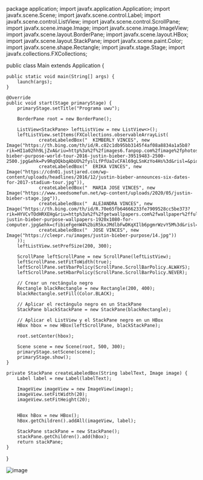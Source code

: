 package application;
import javafx.application.Application;
import javafx.scene.Scene;
import javafx.scene.control.Label;
import javafx.scene.control.ListView;
import javafx.scene.control.ScrollPane;
import javafx.scene.image.Image;
import javafx.scene.image.ImageView;
import javafx.scene.layout.BorderPane;
import javafx.scene.layout.HBox;
import javafx.scene.layout.StackPane;
import javafx.scene.paint.Color;
import javafx.scene.shape.Rectangle;
import javafx.stage.Stage;
import javafx.collections.FXCollections;

public class Main extends Application {

    public static void main(String[] args) {
        launch(args);
    }

    @Override
    public void start(Stage primaryStage) {
        primaryStage.setTitle("Programa uwu");

        BorderPane root = new BorderPane();

        ListView<StackPane> leftListView = new ListView<>();
        leftListView.setItems(FXCollections.observableArrayList(
                createLabeledBox("  KIMBERLY VINCES", new Image("https://th.bing.com/th/id/R.c82c1db95bb3145f4af08a8834a1a5b8?rik=HI1a02hh9LjZvA&riu=http%3a%2f%2fimages6.fanpop.com%2fimage%2fphotos%2f39500000%2fjustin-bieber-purpose-world-tour-2016-justin-bieber-39519483-2500-2500.jpg&ehk=Pv9RqOQkbqAbUO%2fyslLfPfUaIvCFAl69gLSnKzYo4Hs%3d&risl=&pid=ImgRaw&r=0")),
                createLabeledBox("  ERIKA VINCES", new Image("https://cdn01.justjared.com/wp-content/uploads/headlines/2016/12/justin-bieber-announces-six-dates-for-2017-stadium-tour.jpg")),
                createLabeledBox("  MARIA JOSE VINCES", new Image("https://www.needsomefun.net/wp-content/uploads/2020/05/justin-bieber-stage.jpg")),
                createLabeledBox("  ALEJANDRA VINCES", new Image("https://th.bing.com/th/id/R.70e65fb64666233fe7909528cc5be373?rik=HYVCvTOdHRXEHg&riu=http%3a%2f%2fgetwallpapers.com%2fwallpaper%2ffull%2f4%2f5%2f9%2f927274-justin-bieber-purpose-wallpapers-1920x1080-for-computer.jpg&ehk=cfibieFgenW4%2biR5kxJMdlbFwDKqXIlb6pgmrWzvY5M%3d&risl=&pid=ImgRaw&r=0")),
                createLabeledBox("  JOSE VINCES", new Image("https://cleepr.ru/images/justin-bieber-purpose/14.jpg"))
        ));
        leftListView.setPrefSize(200, 300);

        ScrollPane leftScrollPane = new ScrollPane(leftListView);
        leftScrollPane.setFitToWidth(true);
        leftScrollPane.setVbarPolicy(ScrollPane.ScrollBarPolicy.ALWAYS);
        leftScrollPane.setHbarPolicy(ScrollPane.ScrollBarPolicy.NEVER);

        // Crear un rectángulo negro
        Rectangle blackRectangle = new Rectangle(200, 400);
        blackRectangle.setFill(Color.BLACK);

        // Aplicar el rectángulo negro en un StackPane
        StackPane blackStackPane = new StackPane(blackRectangle);

        // Aplicar el ListView y el StackPane negro en un HBox
        HBox hbox = new HBox(leftScrollPane, blackStackPane);

        root.setCenter(hbox);

        Scene scene = new Scene(root, 500, 300);
        primaryStage.setScene(scene);
        primaryStage.show();
    }

    private StackPane createLabeledBox(String labelText, Image image) {
        Label label = new Label(labelText);

        ImageView imageView = new ImageView(image);
        imageView.setFitWidth(20);
        imageView.setFitHeight(20);

        
        HBox hBox = new HBox();
        hBox.getChildren().addAll(imageView, label);

        StackPane stackPane = new StackPane();
        stackPane.getChildren().add(hBox);
        return stackPane;
    }
}



![image](https://github.com/Kimberly168888/Kimberly168888.io/assets/169225018/b75c8c0e-6738-4321-832d-1fa073e55be2)



